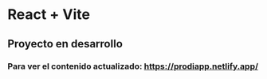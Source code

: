 # React + Vite

## Proyecto en desarrollo ##

### Para ver el contenido actualizado: https://prodiapp.netlify.app/ ###

